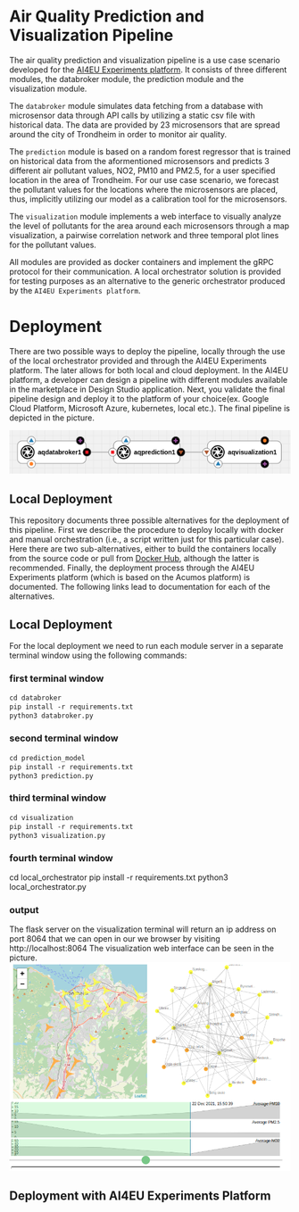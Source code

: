 # Air Quality Prediction and Visualization Pipeline

The air quality prediction and visualization pipeline is a use case scenario developed for the [AI4EU Experiments platform](https://aiexp.ai4europe.eu/#/home). It consists of three different modules, the databroker module, the prediction module and the visualization module.  

The `databroker` module simulates data fetching from a database with microsensor data through API calls by utilizing a static csv file with historical data. The data are provided by 23 microsensors that are spread around the city of Trondheim in order to monitor air quality.  

The `prediction` module is based on a random forest regressor that is trained on historical data from the aformentioned microsensors and predicts 3 different air pollutant values, NO2, PM10 and PM2.5, for a user specified location in the area of Trondheim. For our use case scenario, we forecast the pollutant values for the locations where the microsensors are placed, thus, implicitly utilizing our model as a calibration tool for the microsensors.  

The `visualization` module implements a web interface to visually analyze the level of pollutants for the area around each microsensors through a map visualization, a pairwise correlation network and three temporal plot lines for the pollutant values.  

All modules are provided as docker containers and implement the gRPC protocol for their communication. A local orchestrator solution is provided for testing purposes as an alternative to the generic orchestrator produced by the `AI4EU Experiments platform`. 

# Deployment

There are two possible ways to deploy the pipeline, locally through the use of the local orchestrator provided and through the AI4EU Experiments platform. The later allows for both local and cloud deployment. In the AI4EU platform, a developer can design a pipeline with different modules available in the marketplace in Design Studio application. Next, you validate the final pipeline design and deploy it to the platform of your choice(ex. Google Cloud Platform, Microsoft Azure, kubernetes, local etc.). The final pipeline is depicted in the picture.

![pipeline_ai4eu_platform](images/pipeline.png)

## Local Deployment

This repository documents three possible alternatives for the deployment of this pipeline. First we describe the procedure to deploy locally with docker and manual orchestration (i.e., a script written just for this particular case). Here there are two sub-alternatives, either to build the containers locally from the source code or pull from [Docker Hub](https://hub.docker.com), although the latter is recommended. Finally, the deployment process through the AI4EU Experiments platform (which is based on the Acumos platform) is documented. The following links lead to documentation for each of the alternatives.

## Local Deployment

For the local deployment we need to run each module server in a separate terminal window using the following commands:

### first terminal window
```
cd databroker
pip install -r requirements.txt
python3 databroker.py
```
### second terminal window
```
cd prediction_model
pip install -r requirements.txt
python3 prediction.py
```
### third terminal window
```
cd visualization
pip install -r requirements.txt
python3 visualization.py
```
### fourth terminal window
cd local_orchestrator
pip install -r requirements.txt
python3 local_orchestrator.py

### output
The flask server on the visualization terminal will return an ip address on port 8064 that we can open in our we browser by visiting http://localhost:8064
The visualization web interface can be seen in the picture.
![visualization](images/visualization.png)


## Deployment with AI4EU Experiments Platform
